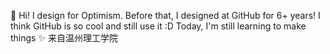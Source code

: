 👋 Hi! I design for Optimism.
Before that, I designed at GitHub for 6+ years!
I think GitHub is so cool and still use it :D
Today, I'm still learning to make things ✨
来自温州理工学院

